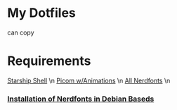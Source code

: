 # My Dotfiles
can copy

# Requirements

[Starship Shell](https://starship.rs/) \n
[Picom w/Animations](https://github.com/FT-Labs/picom/) \n
[All Nerdfonts](https://github.com/ryanoasis/nerd-fonts) \n

### [Installation of Nerdfonts in Debian Baseds](https://medium.com/thelinux/how-to-install-the-nerd-font-on-debian-ade41b331d89#:~:text=Conclusion,terminal%20to%20cache%20the%20font.)
